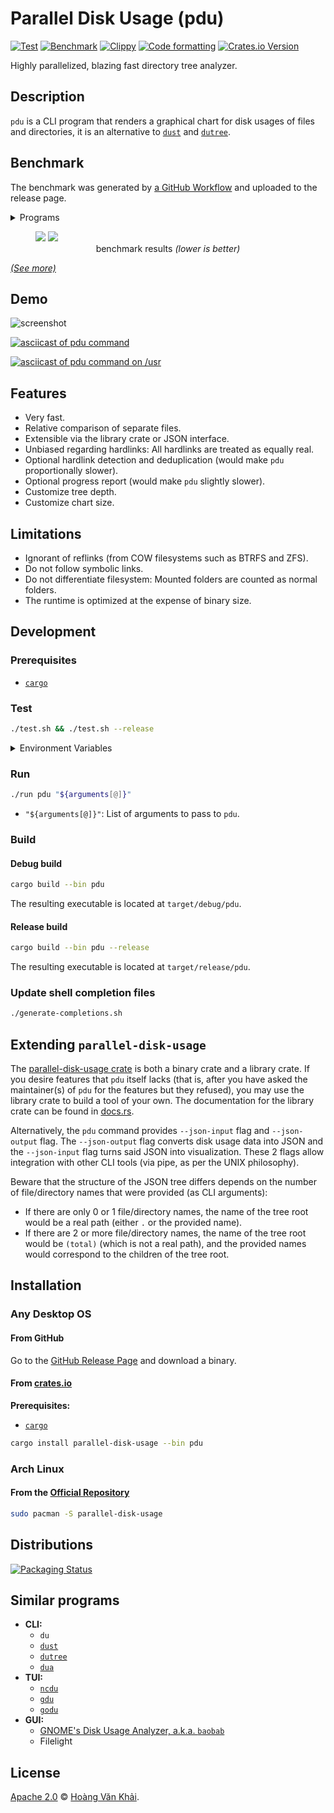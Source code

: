 # Parallel Disk Usage (pdu)

[![Test](https://github.com/KSXGitHub/parallel-disk-usage/workflows/Test/badge.svg)](https://github.com/KSXGitHub/parallel-disk-usage/actions?query=workflow%3ATest)
[![Benchmark](https://github.com/KSXGitHub/parallel-disk-usage/actions/workflows/benchmark.yaml/badge.svg)](https://github.com/KSXGitHub/parallel-disk-usage/actions/workflows/benchmark.yaml)
[![Clippy](https://github.com/KSXGitHub/parallel-disk-usage/actions/workflows/clippy.yaml/badge.svg)](https://github.com/KSXGitHub/parallel-disk-usage/actions/workflows/clippy.yaml)
[![Code formatting](https://github.com/KSXGitHub/parallel-disk-usage/actions/workflows/fmt.yaml/badge.svg)](https://github.com/KSXGitHub/parallel-disk-usage/actions/workflows/fmt.yaml)
[![Crates.io Version](https://img.shields.io/crates/v/parallel-disk-usage?logo=rust)](https://crates.io/crates/parallel-disk-usage)

Highly parallelized, blazing fast directory tree analyzer.

## Description

`pdu` is a CLI program that renders a graphical chart for disk usages of files and directories, it is an alternative to [`dust`](https://github.com/bootandy/dust) and [`dutree`](https://github.com/nachoparker/dutree).

## Benchmark

The benchmark was generated by [a GitHub Workflow](https://github.com/KSXGitHub/parallel-disk-usage/blob/0.20.0/.github/workflows/deploy.yaml#L431-L601) and uploaded to the release page.

<details><summary>Programs</summary>

* `pdu` v0.20.0
* [`dust`](https://github.com/bootandy/dust) v1.2.1
* [`dua`](https://github.com/Byron/dua-cli) v2.30.1
* [`ncdu`](https://dev.yorhel.nl/ncdu)
* [`gdu`](https://github.com/dundee/gdu) v5.31.0
* `du`

</details>

<figure>
  <img src="https://ksxgithub.github.io/parallel-disk-usage-0.20.0-benchmarks/tmp.benchmark-report.competing.block-size.svg">
  <img src="https://ksxgithub.github.io/parallel-disk-usage-0.20.0-benchmarks/tmp.benchmark-report.competing.deduplicate-hardlinks.svg">
  <figcaption align="center">
    benchmark results
    <em>(lower is better)</em>
  </figcaption>
</figure>

[_(See more)_](https://github.com/KSXGitHub/parallel-disk-usage-0.20.0-benchmarks/blob/master/tmp.benchmark-report.CHARTS.md)

## Demo

![screenshot](https://user-images.githubusercontent.com/11488886/127254941-d1fb30d8-18e0-40ac-a212-bbd6463aa624.png)

[![asciicast of pdu command](https://asciinema.org/a/416663.svg)](https://asciinema.org/a/416663)

[![asciicast of pdu command on /usr](https://asciinema.org/a/416664.svg)](https://asciinema.org/a/416664)

## Features

* Very fast.
* Relative comparison of separate files.
* Extensible via the library crate or JSON interface.
* Unbiased regarding hardlinks: All hardlinks are treated as equally real.
* Optional hardlink detection and deduplication (would make `pdu` proportionally slower).
* Optional progress report (would make `pdu` slightly slower).
* Customize tree depth.
* Customize chart size.

## Limitations

* Ignorant of reflinks (from COW filesystems such as BTRFS and ZFS).
* Do not follow symbolic links.
* Do not differentiate filesystem: Mounted folders are counted as normal folders.
* The runtime is optimized at the expense of binary size.

## Development

### Prerequisites

* [`cargo`](github.com/rust-lang/cargo)

### Test

```sh
./test.sh && ./test.sh --release
```

<details><summary>
Environment Variables
</summary>

| name          | type              | default value | description                                     |
|---------------|-------------------|---------------|-------------------------------------------------|
| `FMT`         | `true` or `false` | `true`        | Whether to run `cargo fmt`                      |
| `LINT`        | `true` or `false` | `true`        | Whether to run `cargo clippy`                   |
| `DOC`         | `true` or `false` | `false`       | Whether to run `cargo doc`                      |
| `BUILD`       | `true` or `false` | `true`        | Whether to run `cargo build`                    |
| `TEST`        | `true` or `false` | `true`        | Whether to run `cargo test`                     |
| `BUILD_FLAGS` | string            | _(empty)_     | Space-separated list of flags for `cargo build` |
| `TEST_FLAGS`  | string            | _(empty)_     | Space-separated list of flags for `cargo test`  |

</details>

### Run

```sh
./run pdu "${arguments[@]}"
```

* `"${arguments[@]}"`: List of arguments to pass to `pdu`.

### Build

#### Debug build

```sh
cargo build --bin pdu
```

The resulting executable is located at `target/debug/pdu`.

#### Release build

```sh
cargo build --bin pdu --release
```

The resulting executable is located at `target/release/pdu`.

### Update shell completion files

```sh
./generate-completions.sh
```

## Extending `parallel-disk-usage`

The [parallel-disk-usage crate](https://crates.io/crates/parallel-disk-usage) is both a binary crate and a library crate. If you desire features that `pdu` itself lacks (that is, after you have asked the maintainer(s) of `pdu` for the features but they refused), you may use the library crate to build a tool of your own. The documentation for the library crate can be found in [docs.rs](https://docs.rs/parallel-disk-usage).

Alternatively, the `pdu` command provides `--json-input` flag and `--json-output` flag. The `--json-output` flag converts disk usage data into JSON and the `--json-input` flag turns said JSON into visualization. These 2 flags allow integration with other CLI tools (via pipe, as per the UNIX philosophy).

Beware that the structure of the JSON tree differs depends on the number of file/directory names that were provided (as CLI arguments):
* If there are only 0 or 1 file/directory names, the name of the tree root would be a real path (either `.` or the provided name).
* If there are 2 or more file/directory names, the name of the tree root would be `(total)` (which is not a real path), and the provided names would correspond to the children of the tree root.

## Installation

### Any Desktop OS

#### From GitHub

Go to the [GitHub Release Page](https://github.com/KSXGitHub/parallel-disk-usage/releases) and download a binary.

#### From [crates.io](https://crates.io)

**Prerequisites:**
  * [`cargo`](https://github.com/rust-lang/cargo)

```sh
cargo install parallel-disk-usage --bin pdu
```

### Arch Linux

#### From the [Official Repository](https://archlinux.org/packages/extra/x86_64/parallel-disk-usage/)

```sh
sudo pacman -S parallel-disk-usage
```

<!-- #### From [Khải's Pacman Repository](https://github.com/KSXGitHub/pacman-repo)

Follow the [installation instruction](https://github.com/KSXGitHub/pacman-repo#installation) then run the following command:

```sh
sudo pacman -S parallel-disk-usage
``` -->

## Distributions

[![Packaging Status](https://repology.org/badge/vertical-allrepos/parallel-disk-usage.svg)](https://repology.org/project/parallel-disk-usage/versions)

## Similar programs

* **CLI:**
  * `du`
  * [`dust`](https://github.com/bootandy/dust)
  * [`dutree`](https://github.com/nachoparker/dutree)
  * [`dua`](https://github.com/byron/dua-cli)
* **TUI:**
  * [`ncdu`](https://dev.yorhel.nl/ncdu)
  * [`gdu`](https://github.com/dundee/gdu)
  * [`godu`](https://github.com/viktomas/godu)
* **GUI:**
  * [GNOME's Disk Usage Analyzer, a.k.a. `baobab`](https://apps.gnome.org/Baobab/)
  * Filelight

## License

[Apache 2.0](https://git.io/JGIAt) © [Hoàng Văn Khải](https://ksxgithub.github.io/).
